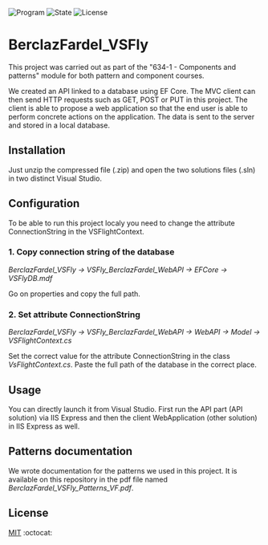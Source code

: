 ![Program](https://img.shields.io/badge/program-Visual%20Studio-blueviolet)
![State](https://img.shields.io/badge/state-completed-success)
![License](https://img.shields.io/badge/license-MIT-green)

# BerclazFardel_VSFly 

This project was carried out as part of the "634-1 - Components and patterns" module for both pattern and component courses.

We created an API linked to a database using EF Core. The MVC client can then send HTTP requests such as GET, POST or PUT in this project. The client is able to propose a web application so that the end user is able to perform concrete actions on the application. The data is sent to the server and stored in a local database.

## Installation

Just unzip the compressed file (.zip) and open the two solutions files (.sln) in two distinct Visual Studio.

## Configuration

To be able to run this project localy you need to change the attribute ConnectionString in the VSFlightContext.

### 1. Copy connection string of the database
*BerclazFardel_VSFly -> VSFly_BerclazFardel_WebAPI -> EFCore -> VSFlyDB.mdf*

Go on properties and copy the full path.

### 2. Set attribute ConnectionString
*BerclazFardel_VSFly -> VSFly_BerclazFardel_WebAPI -> WebAPI -> Model -> VSFlightContext.cs*

Set the correct value for the attribute ConnectionString in the class *VsFlightContext.cs*. Paste the full path of the database in the correct place.

## Usage

You can directly launch it from Visual Studio. First run the API part (API solution) via IIS Express and then the client WebApplication (other solution) in IIS Express as well.

## Patterns documentation

We wrote documentation for the patterns we used in this project. It is available on this repository in the pdf file named *BerclazFardel_VSFly_Patterns_VF.pdf*.

## License
[MIT](https://choosealicense.com/licenses/mit/) :octocat:

